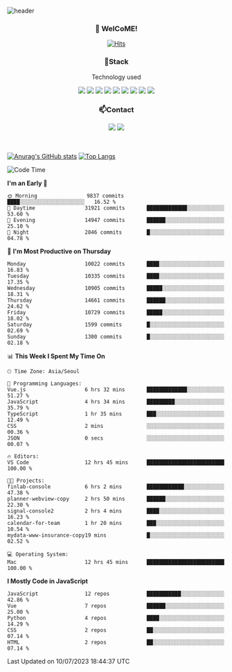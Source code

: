 ![header](https://capsule-render.vercel.app/api?type=waving&color=gradient&height=200&text=Kyungjoon&fontAlign=70&fontAlignY=40&animation=twinkling)

<h3 align="center">👋 WelCoME!</h3>

<div align=center>
  
[![Hits](https://hits.seeyoufarm.com/api/count/incr/badge.svg?url=https%3A%2F%2Fgithub.com%2Fuvula6921&count_bg=%2322BAC9&title_bg=%23827F7F&icon=iconify.svg&icon_color=%2325A27F&title=visits&edge_flat=false)](https://hits.seeyoufarm.com)
  
</div>
<h3 align="center">📌Stack</h3>
<p align="center">Technology used</p>
<div align="center"><img src="https://img.shields.io/badge/HTML5-E34F26?style=flat-square&logo=HTML5&logoColor=white"></img> <img src="https://img.shields.io/badge/CSS3-0A84FF?style=flat-square&logo=CSS3&logoColor=white"></img> <img src="https://img.shields.io/badge/JavaScript-FFCD11?style=flat-square&logo=JavaScript&logoColor=white"></img> <img src="https://img.shields.io/badge/React-00BCF6?style=flat-square&logo=React&logoColor=white"></img> <img src="https://img.shields.io/badge/jQuery-3655FF?style=flat-square&logo=jQuery&logoColor=white"></img> <img src="https://img.shields.io/badge/Ruby-E0115F?style=flat-square&logo=Ruby&logoColor=white"></img> <img src="https://img.shields.io/badge/Python-4B8BBE?style=flat-square&logo=Python&logoColor=white"></img> <img src="https://img.shields.io/badge/Vue-4FC08D?style=flat-square&logo=Vue.js&logoColor=white"></img> <img src="https://img.shields.io/badge/Nuxt-00DC82?style=flat-square&logo=Nuxt.js&logoColor=white"></img></div>

<h3 align="center">📫Contact</h3>
<div align="center"><a href="https://velog.io/@uvula6921/"><img src="https://img.shields.io/badge/Blog-20c997?style=flat-square&logo=V&logoColor=white"/></a> <a href="pkj6921@gmail.com"><img src="https://img.shields.io/badge/Gmail-EA4335?style=flat-square&logo=Gmail&logoColor=white"/></a></div>
<br>
<br>

[![Anurag's GitHub stats](https://github-readme-stats.vercel.app/api?username=uvula6921&hide=stars,issues&show_icons=true&count_private=true&theme=tokyonight)](https://github.com/anuraghazra/github-readme-stats)
[![Top Langs](https://github-readme-stats.vercel.app/api/top-langs/?username=uvula6921&hide=css,jupyter%20notebook,html&exclude_repo=uvula6921,uvula6921.github.io&layout=compact&langs_count=8)](https://github.com/anuraghazra/github-readme-stats)

<!--START_SECTION:waka-->
![Code Time](http://img.shields.io/badge/Code%20Time-1%2C691%20hrs%2021%20mins-blue)

**I'm an Early 🐤** 

```text
🌞 Morning                9837 commits        ████░░░░░░░░░░░░░░░░░░░░░   16.52 % 
🌆 Daytime                31921 commits       █████████████░░░░░░░░░░░░   53.60 % 
🌃 Evening                14947 commits       ██████░░░░░░░░░░░░░░░░░░░   25.10 % 
🌙 Night                  2846 commits        █░░░░░░░░░░░░░░░░░░░░░░░░   04.78 % 
```
📅 **I'm Most Productive on Thursday** 

```text
Monday                   10022 commits       ████░░░░░░░░░░░░░░░░░░░░░   16.83 % 
Tuesday                  10335 commits       ████░░░░░░░░░░░░░░░░░░░░░   17.35 % 
Wednesday                10905 commits       █████░░░░░░░░░░░░░░░░░░░░   18.31 % 
Thursday                 14661 commits       ██████░░░░░░░░░░░░░░░░░░░   24.62 % 
Friday                   10729 commits       █████░░░░░░░░░░░░░░░░░░░░   18.02 % 
Saturday                 1599 commits        █░░░░░░░░░░░░░░░░░░░░░░░░   02.69 % 
Sunday                   1300 commits        █░░░░░░░░░░░░░░░░░░░░░░░░   02.18 % 
```


📊 **This Week I Spent My Time On** 

```text
🕑︎ Time Zone: Asia/Seoul

💬 Programming Languages: 
Vue.js                   6 hrs 32 mins       █████████████░░░░░░░░░░░░   51.27 % 
JavaScript               4 hrs 34 mins       █████████░░░░░░░░░░░░░░░░   35.79 % 
TypeScript               1 hr 35 mins        ███░░░░░░░░░░░░░░░░░░░░░░   12.49 % 
CSS                      2 mins              ░░░░░░░░░░░░░░░░░░░░░░░░░   00.36 % 
JSON                     0 secs              ░░░░░░░░░░░░░░░░░░░░░░░░░   00.07 % 

🔥 Editors: 
VS Code                  12 hrs 45 mins      █████████████████████████   100.00 % 

🐱‍💻 Projects: 
finlab-console           6 hrs 2 mins        ████████████░░░░░░░░░░░░░   47.38 % 
planner-webview-copy     2 hrs 50 mins       ██████░░░░░░░░░░░░░░░░░░░   22.30 % 
signal-console2          2 hrs 4 mins        ████░░░░░░░░░░░░░░░░░░░░░   16.23 % 
calendar-for-team        1 hr 20 mins        ███░░░░░░░░░░░░░░░░░░░░░░   10.54 % 
mydata-www-insurance-copy19 mins             █░░░░░░░░░░░░░░░░░░░░░░░░   02.52 % 

💻 Operating System: 
Mac                      12 hrs 45 mins      █████████████████████████   100.00 % 
```

**I Mostly Code in JavaScript** 

```text
JavaScript               12 repos            ███████████░░░░░░░░░░░░░░   42.86 % 
Vue                      7 repos             ██████░░░░░░░░░░░░░░░░░░░   25.00 % 
Python                   4 repos             ████░░░░░░░░░░░░░░░░░░░░░   14.29 % 
CSS                      2 repos             ██░░░░░░░░░░░░░░░░░░░░░░░   07.14 % 
HTML                     2 repos             ██░░░░░░░░░░░░░░░░░░░░░░░   07.14 % 
```




 Last Updated on 10/07/2023 18:44:37 UTC
<!--END_SECTION:waka-->
